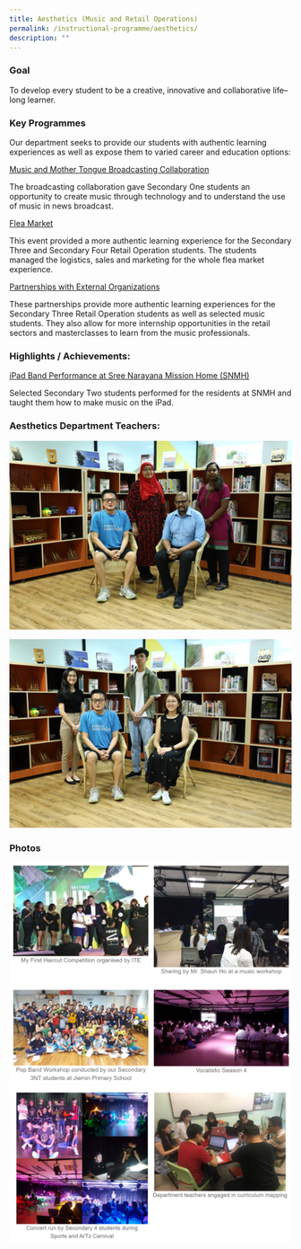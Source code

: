 ```yaml
---
title: Aesthetics (Music and Retail Operations)
permalink: /instructional-programme/aesthetics/
description: ""
---
```

### Goal
To develop every student to be a creative, innovative and collaborative life–long learner.

### Key Programmes

Our department seeks to provide our students with authentic learning experiences as well as expose them to varied career and education options:

<u>Music and Mother Tongue Broadcasting Collaboration</u>

The broadcasting collaboration gave Secondary One students an opportunity to create music through technology and to understand the use of music in news broadcast.

<u>Flea Market</u>

This event provided a more authentic learning experience for the Secondary Three and Secondary Four Retail Operation students. The students managed the logistics, sales and marketing for the whole flea market experience.

<u>Partnerships with External Organizations</u>

These partnerships provide more authentic learning experiences for the Secondary Three Retail Operation students as well as selected music students. They also allow for more internship opportunities in the retail sectors and masterclasses to learn from the music professionals.

### Highlights / Achievements:

<u> iPad Band Performance at Sree Narayana Mission Home (SNMH) </u>

Selected Secondary Two students performed for the residents at SNMH and taught them how to make music on the iPad.

### Aesthetics Department Teachers:

![](/images/IP/Aesthetics/Ast1.png)

![](/images/IP/Aesthetics/Ast2.png)

### Photos

![](/images/IP/Aesthetics/Ast_photo1.png)
![](/images/IP/Aesthetics/Ast_photo2.png)